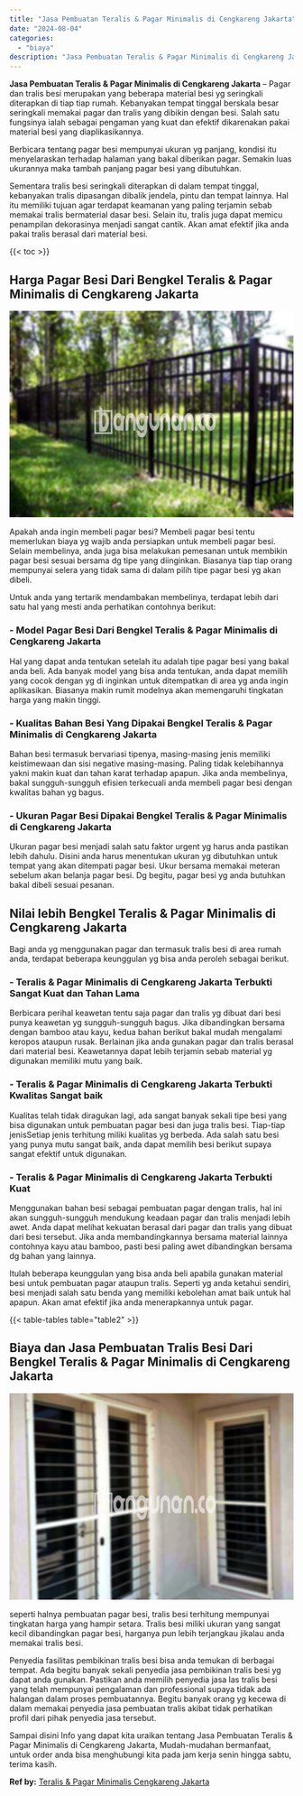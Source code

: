 ```yaml
---
title: "Jasa Pembuatan Teralis & Pagar Minimalis di Cengkareng Jakarta"
date: "2024-08-04"
categories: 
  - "biaya"
description: "Jasa Pembuatan Teralis & Pagar Minimalis di Cengkareng Jakarta. Sampai disini Info yang dapat kita uraikan tentang Jasa Pembuatan Teralis & Pagar Minimalis d..."
---
```


**Jasa Pembuatan Teralis & Pagar Minimalis di Cengkareng Jakarta** – Pagar dan tralis besi merupakan yang beberapa material besi yg seringkali diterapkan di tiap tiap rumah. Kebanyakan tempat tinggal berskala besar seringkali memakai pagar dan tralis yang dibikin dengan besi. Salah satu fungsinya ialah sebagai pengaman yang kuat dan efektif dikarenakan pakai material besi yang diaplikasikannya.

Berbicara tentang pagar besi mempunyai ukuran yg panjang, kondisi itu menyelaraskan terhadap halaman yang bakal diberikan pagar. Semakin luas ukurannya maka tambah panjang pagar besi yang dibutuhkan.

Sementara tralis besi seringkali diterapkan di dalam tempat tinggal, kebanyakan tralis dipasangan dibalik jendela, pintu dan tempat lainnya. Hal itu memiliki tujuan agar terdapat keamanan yang paling terjamin sebab memakai tralis bermaterial dasar besi. Selain itu, tralis juga dapat memicu penampilan dekorasinya menjadi sangat cantik. Akan amat efektif jika anda pakai tralis berasal dari material besi.

{{< toc >}}

## Harga Pagar Besi Dari Bengkel Teralis & Pagar Minimalis di Cengkareng Jakarta

![Jasa Pembuatan Teralis & Pagar Minimalis di Cengkareng Jakarta](/images/pagar-minimalis-murah-30.png)

Apakah anda ingin membeli pagar besi? Membeli pagar besi tentu memerlukan biaya yg wajib anda persiapkan untuk membeli pagar besi. Selain membelinya, anda juga bisa melakukan pemesanan untuk membikin pagar besi sesuai bersama dg tipe yang diinginkan. Biasanya tiap tiap orang mempunyai selera yang tidak sama di dalam pilih tipe pagar besi yg akan dibeli.

Untuk anda yang tertarik mendambakan membelinya, terdapat lebih dari satu hal yang mesti anda perhatikan contohnya berikut:
### \- Model Pagar Besi Dari Bengkel Teralis & Pagar Minimalis di Cengkareng Jakarta

Hal yang dapat anda tentukan setelah itu adalah tipe pagar besi yang bakal anda beli. Ada banyak model yang bisa anda tentukan, anda dapat memilih yang cocok dengan yg di inginkan untuk ditempatkan di area yg anda ingin aplikasikan. Biasanya makin rumit modelnya akan memengaruhi tingkatan harga yang makin tinggi.

### \- Kualitas Bahan Besi Yang Dipakai Bengkel Teralis & Pagar Minimalis di Cengkareng Jakarta

Bahan besi termasuk bervariasi tipenya, masing-masing jenis memiliki keistimewaan dan sisi negative masing-masing. Paling tidak kelebihannya yakni makin kuat dan tahan karat terhadap apapun. Jika anda membelinya, bakal sungguh-sungguh efisien terkecuali anda membeli pagar besi dengan kwalitas bahan yg bagus.

### \- Ukuran Pagar Besi Dipakai Bengkel Teralis & Pagar Minimalis di Cengkareng Jakarta

Ukuran pagar besi menjadi salah satu faktor urgent yg harus anda pastikan lebih dahulu. Disini anda harus menentukan ukuran yg dibutuhkan untuk tempat yang akan ditempati pagar besi. Ukur bersama memakai meteran sebelum akan belanja pagar besi. Dg begitu, pagar besi yg anda butuhkan bakal dibeli sesuai pesanan.

## Nilai lebih Bengkel Teralis & Pagar Minimalis di Cengkareng Jakarta

Bagi anda yg menggunakan pagar dan termasuk tralis besi di area rumah anda, terdapat beberapa keunggulan yg bisa anda peroleh sebagai berikut.

### \- Teralis & Pagar Minimalis di Cengkareng Jakarta Terbukti Sangat Kuat dan Tahan Lama

Berbicara perihal keawetan tentu saja pagar dan tralis yg dibuat dari besi punya keawetan yg sungguh-sungguh bagus. Jika dibandingkan bersama dengan bamboo atau kayu, kedua bahan berikut bakal mudah mengalami keropos ataupun rusak. Berlainan jika anda gunakan pagar dan tralis berasal dari material besi. Keawetannya dapat lebih terjamin sebab material yg digunakan memiliki mutu yang baik.

### \- Teralis & Pagar Minimalis di Cengkareng Jakarta Terbukti Kwalitas Sangat baik

Kualitas telah tidak diragukan lagi, ada sangat banyak sekali tipe besi yang bisa digunakan untuk pembuatan pagar besi dan juga tralis besi. Tiap-tiap jenisSetiap jenis terhitung miliki kualitas yg berbeda. Ada salah satu besi yang punya mutu sangat baik, anda dapat memilih besi berikut supaya sangat efektif untuk digunakan.

### \- Teralis & Pagar Minimalis di Cengkareng Jakarta Terbukti Kuat

Menggunakan bahan besi sebagai pembuatan pagar dengan tralis, hal ini akan sungguh-sungguh mendukung keadaan pagar dan tralis menjadi lebih awet. Anda dapat melihat kekuatan berasal dari pagar dan tralis yang dibuat dari besi tersebut. Jika anda membandingkannya bersama material lainnya contohnya kayu atau bamboo, pasti besi paling awet dibandingkan bersama dg bahan yang lainnya.

Itulah beberapa keunggulan yang bisa anda beli apabila gunakan material besi untuk pembuatan pagar ataupun tralis. Seperti yg anda ketahui sendiri, besi menjadi salah satu benda yang memiliki kebolehan amat baik untuk hal apapun. Akan amat efektif jika anda menerapkannya untuk pagar.

{{< table-tables table="table2" >}}

## Biaya dan Jasa Pembuatan Tralis Besi Dari Bengkel Teralis & Pagar Minimalis di Cengkareng Jakarta

![Jasa Pembuatan Teralis & Pagar Minimalis di Cengkareng Jakarta](/images/teralis-minimalis-murah-16.png)

seperti halnya pembuatan pagar besi, tralis besi terhitung mempunyai tingkatan harga yang hampir setara. Tralis besi miliki ukuran yang sangat kecil dibandingkan pagar besi, harganya pun lebih terjangkau jikalau anda memakai tralis besi.

Penyedia fasilitas pembikinan tralis besi bisa anda temukan di berbagai tempat. Ada begitu banyak sekali penyedia jasa pembikinan tralis besi yg dapat anda gunakan. Pastikan anda memilih penyedia jasa las tralis besi yang telah mempunyai pengalaman dan professional supaya tidak ada halangan dalam proses pembuatannya. Begitu banyak orang yg kecewa di dalam memakai penyedia jasa pembuatan tralis akibat tidak perhatikan profil dari pihak penyedia jasa tersebut.

Sampai disini Info yang dapat kita uraikan tentang Jasa Pembuatan Teralis & Pagar Minimalis di Cengkareng Jakarta, Mudah-mudahan bermanfaat, untuk order anda bisa menghubungi kita pada jam kerja senin hingga sabtu, terima kasih.

**Ref by:** [Teralis & Pagar Minimalis Cengkareng Jakarta](https://id.wikipedia.org/wiki/Teralis)
